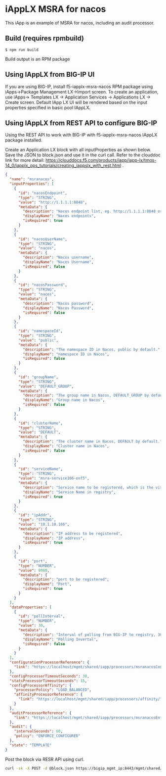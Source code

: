 # iAppLX MSRA for nacos

This iApp is an example of MSRA for nacos, including an audit processor.  

## Build (requires rpmbuild)

    $ npm run build

Build output is an RPM package
## Using IAppLX from BIG-IP UI
If you are using BIG-IP, install f5-iapplx-msra-nacos RPM package using iApps->Package Management LX->Import screen. To create an application, use iApps-> Templates LX -> Application Services -> Applications LX -> Create screen. Default IApp LX UI will be rendered based on the input properties specified in basic pool IAppLX.

## Using IAppLX from REST API to configure BIG-IP

Using the REST API to work with BIG-IP with f5-iapplx-msra-nacos IAppLX package installed. 

Create an Application LX block with all inputProperties as shown below.
Save the JSON to block.json and use it in the curl call. Refer to the clouddoc link for more detail: https://clouddocs.f5.com/products/iapp/iapp-lx/tmos-14_0/iapplx_ops_tutorials/creating_iappslx_with_rest.html .

```json
{
  "name": "msranacos",
  "inputProperties": [
    {
      "id": "nacosEndpoint",
      "type": "STRING",
      "value": "http://1.1.1.1:8848",
      "metaData": {
        "description": "Nacos endpoint list, eg. http://1.1.1.1:8848 or https://1.1.1.2:8848",
        "displayName": "Nacos endpoints",
        "isRequired": true
      }
    },
    {
      "id": "nacosUserName",
      "type": "STRING",
      "value": "nacos",
      "metaData": {
        "description": "Nacos username",
        "displayName": "Nacos Username",
        "isRequired": false
      }
    },
    {
      "id": "nacosPassword",
      "type": "STRING",
      "value": "nacos",
      "metaData": {
        "description": "Nacos password",
        "displayName": "Nacos Password",
        "isRequired": false
      }
    },
    {
      "id": "namespaceId",
      "type": "STRING",
      "value": "public",
      "metaData": {
        "description": "The namespace ID in Nacos, public by default.",
        "displayName": "namespace ID in Nacos",
        "isRequired": false
      }
    },
    {
      "id": "groupName",
      "type": "STRING",
      "value": "DEFAULT_GROUP",
      "metaData": {
        "description": "The group name in Nacos, DEFAULT_GROUP by default.",
        "displayName": "Group name in Nacos",
        "isRequired": false
      }
    },
    {
      "id": "clusterName",
      "type": "STRING",
      "value": "DEFAULT",
      "metaData": {
        "description": "The cluster name in Nacos, DEFAULT by default.",
        "displayName": "Cluster name in Nacos",
        "isRequired": false
      }
    },
    {
      "id": "serviceName",
      "type": "STRING",
      "value": "msra-service166-onf5",
      "metaData": {
        "description": "Service name to be registered, which is the virtual name in F5",
        "displayName": "Service Name in registry",
        "isRequired": true
      }
    },
    {
      "id": "ipAddr",
      "type": "STRING",
      "value": "10.1.10.166",
      "metaData": {
        "description": "IP address to be registered",
        "displayName": "IP address",
        "isRequired": true
      }
    },
    {
      "id": "port",
      "type": "NUMBER",
      "value": 8080,
      "metaData": {
        "description": "port to be registered",
        "displayName": "Port",
        "isRequired": true
      }
    }
  ],
  "dataProperties": [
    {
      "id": "pollInterval",
      "type": "NUMBER",
      "value": 30,
      "metaData": {
        "description": "Interval of polling from BIG-IP to registry, 30s by default.",
        "displayName": "Polling Invertal",
        "isRequired": false
      }
    }
  ],
  "configurationProcessorReference": {
    "link": "https://localhost/mgmt/shared/iapp/processors/msranacosConfig"
  },
  "configProcessorTimeoutSeconds": 30,
  "statsProcessorTimeoutSeconds": 15,
  "configProcessorAffinity": {
    "processorPolicy": "LOAD_BALANCED",
    "affinityProcessorReference": {
      "link": "https://localhost/mgmt/shared/iapp/processors/affinity/load-balanced"
    }
  },
  "auditProcessorReference": {
    "link": "https://localhost/mgmt/shared/iapp/processors/msranacosEnforceConfiguredAudit"
  },
  "audit": {
    "intervalSeconds": 60,
    "policy": "ENFORCE_CONFIGURED"
  },
  "state": "TEMPLATE"
}
```

Post the block via RESR API using curl. 
```bash
curl -sk -X POST -d @block.json https://bigip_mgmt_ip:8443/mgmt/shared/iapp/blocks
```
